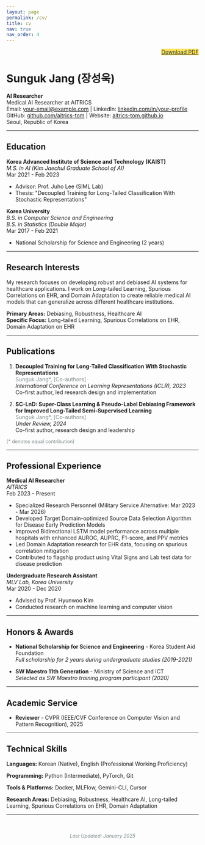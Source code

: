 ```yaml
---
layout: page
permalink: /cv/
title: cv
nav: true
nav_order: 4
---
```


<div style="text-align: right; margin-bottom: 2rem;">
  <a href="{{ '/assets/pdf/Sunguk_Jang_CV.pdf' | relative_url }}" class="btn btn-sm z-depth-0" role="button" style="background-color: #FFE259; color: #2C3E50;">
    <i class="fas fa-download"></i> Download PDF
  </a>
</div>

# Sunguk Jang (장성욱)

**AI Researcher**  
Medical AI Researcher at AITRICS  
Email: your-email@example.com | LinkedIn: [linkedin.com/in/your-profile](https://linkedin.com/in/your-profile)  
GitHub: [github.com/aitrics-tom](https://github.com/aitrics-tom) | Website: [aitrics-tom.github.io](https://aitrics-tom.github.io)  
Seoul, Republic of Korea

---

## Education

**Korea Advanced Institute of Science and Technology (KAIST)**  
*M.S. in AI (Kim Jaechul Graduate School of AI)*  
Mar 2021 - Feb 2023  
- Advisor: Prof. Juho Lee (SIML Lab)
- Thesis: "Decoupled Training for Long-Tailed Classification With Stochastic Representations"

**Korea University**  
*B.S. in Computer Science and Engineering*  
*B.S. in Statistics (Double Major)*  
Mar 2017 - Feb 2021  
- National Scholarship for Science and Engineering (2 years)

---

## Research Interests

My research focuses on developing robust and debiased AI systems for healthcare applications. I work on Long-tailed Learning, Spurious Correlations on EHR, and Domain Adaptation to create reliable medical AI models that can generalize across different healthcare institutions.

**Primary Areas:** Debiasing, Robustness, Healthcare AI  
**Specific Focus:** Long-tailed Learning, Spurious Correlations on EHR, Domain Adaptation on EHR

---

## Publications

1. **Decoupled Training for Long-Tailed Classification With Stochastic Representations**  
   <span style="color: #7F8C8D;">Sunguk Jang*, [Co-authors]</span>  
   *International Conference on Learning Representations (ICLR), 2023*  
   Co-first author, led research design and implementation

2. **SC-LnD: Super-Class Learning & Pseudo-Label Debiasing Framework for Improved Long-Tailed Semi-Supervised Learning**  
   <span style="color: #7F8C8D;">Sunguk Jang*, [Co-authors]</span>  
   *Under Review, 2024*  
   Co-first author, research design and leadership

<span style="font-size: 0.9em; color: #7F8C8D;">(* denotes equal contribution)</span>

---

## Professional Experience

**Medical AI Researcher**  
*AITRICS*  
Feb 2023 - Present  
- Specialized Research Personnel (Military Service Alternative: Mar 2023 - Mar 2026)
- Developed Target Domain-optimized Source Data Selection Algorithm for Disease Early Prediction Models
- Improved Bidirectional LSTM model performance across multiple hospitals with enhanced AUROC, AUPRC, F1-score, and PPV metrics
- Led Domain Adaptation research for EHR data, focusing on spurious correlation mitigation
- Contributed to flagship product using Vital Signs and Lab test data for disease prediction

**Undergraduate Research Assistant**  
*MLV Lab, Korea University*  
Mar 2020 - Dec 2020  
- Advised by Prof. Hyunwoo Kim
- Conducted research on machine learning and computer vision

---

## Honors & Awards

- **National Scholarship for Science and Engineering** - Korea Student Aid Foundation  
  *Full scholarship for 2 years during undergraduate studies (2019-2021)*

- **SW Maestro 11th Generation** - Ministry of Science and ICT  
  *Selected as SW Maestro training program participant (2020)*

---

## Academic Service

- **Reviewer** - CVPR (IEEE/CVF Conference on Computer Vision and Pattern Recognition), 2025

---

## Technical Skills

**Languages:** Korean (Native), English (Professional Working Proficiency)

**Programming:** Python (Intermediate), PyTorch, Git

**Tools & Platforms:** Docker, MLFlow, Gemini-CLI, Cursor

**Research Areas:** Debiasing, Robustness, Healthcare AI, Long-tailed Learning, Spurious Correlations on EHR, Domain Adaptation

---

<div style="text-align: center; margin-top: 3rem; font-size: 0.9em; color: #7F8C8D;">
  <em>Last Updated: January 2025</em>
</div>
